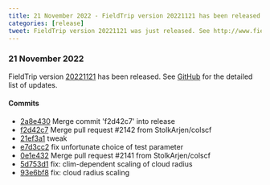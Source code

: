 ```yaml
---
title: 21 November 2022 - FieldTrip version 20221121 has been released
categories: [release]
tweet: FieldTrip version 20221121 was just released. See http://www.fieldtriptoolbox.org/#21-november-2022
---
```


### 21 November 2022

FieldTrip version [20221121](http://github.com/fieldtrip/fieldtrip/releases/tag/20221121) has been released.
See [GitHub](https://github.com/fieldtrip/fieldtrip/compare/20221118...20221121) for the detailed list of updates.

#### Commits

- [2a8e430](http://github.com/fieldtrip/fieldtrip/commit/2a8e430) Merge commit 'f2d42c7' into release
- [f2d42c7](http://github.com/fieldtrip/fieldtrip/commit/f2d42c7) Merge pull request #2142 from StolkArjen/colscf
- [21ef3a1](http://github.com/fieldtrip/fieldtrip/commit/21ef3a1) tweak
- [e7d3cc2](http://github.com/fieldtrip/fieldtrip/commit/e7d3cc2) fix unfortunate choice of test parameter
- [0e1e432](http://github.com/fieldtrip/fieldtrip/commit/0e1e432) Merge pull request #2141 from StolkArjen/colscf
- [5d753d1](http://github.com/fieldtrip/fieldtrip/commit/5d753d1) fix: clim-dependent scaling of cloud radius
- [93e6bf8](http://github.com/fieldtrip/fieldtrip/commit/93e6bf8) fix: cloud radius scaling
